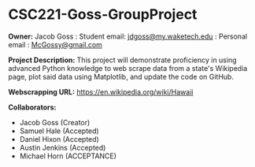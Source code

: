 # CSC221-Goss-GroupProject

__Owner:__ Jacob Goss : Student email: jdgoss@my.waketech.edu : Personal email : McGossy@gmail.com

__Project Description:__ This project will demonstrate proficiency in using advanced Python knowledge to web scrape data from a state's Wikipedia page, plot said data using Matplotlib, and update the code on GitHub.

__Webscrapping URL:__ https://en.wikipedia.org/wiki/Hawaii

__Collaborators:__
* Jacob Goss (Creator)
* Samuel Hale (Accepted)
* Daniel Hixon (Accepted)
* Austin Jenkins (Accepted)
* Michael Horn (ACCEPTANCE)
